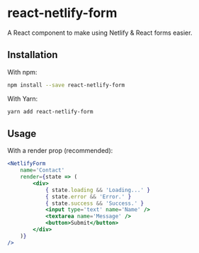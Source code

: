 # react-netlify-form

A React component to make using Netlify & React forms easier.

## Installation

With npm:

```bash
npm install --save react-netlify-form
```

With Yarn:

```bash
yarn add react-netlify-form
```

## Usage

With a render prop (recommended):

```jsx
<NetlifyForm
	name='Contact'
	render={state => (
		<div>
			{ state.loading && 'Loading...' }
			{ state.error && 'Error.' }
			{ state.success && 'Success.' }
			<input type='text' name='Name' />
			<textarea name='Message' />
			<button>Submit</button>
		</div>
	)}
/>
```